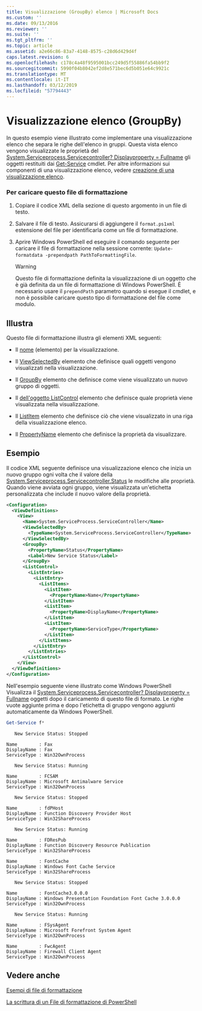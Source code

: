 ```yaml
---
title: Visualizzazione (GroupBy) elenco | Microsoft Docs
ms.custom: ''
ms.date: 09/13/2016
ms.reviewer: ''
ms.suite: ''
ms.tgt_pltfrm: ''
ms.topic: article
ms.assetid: a2e66c86-83a7-4148-8575-c28d6d429d4f
caps.latest.revision: 6
ms.openlocfilehash: c178c4a48f9595001bcc249d5f55886fa54bb9f2
ms.sourcegitcommit: 5990f04b8042ef2d8e571bec6d5b051e64c9921c
ms.translationtype: MT
ms.contentlocale: it-IT
ms.lasthandoff: 03/12/2019
ms.locfileid: "57794443"
---
```

# <a name="list-view-groupby"></a>Visualizzazione elenco (GroupBy)

In questo esempio viene illustrato come implementare una visualizzazione elenco che separa le righe dell'elenco in gruppi. Questa vista elenco vengono visualizzate le proprietà del [System.Serviceprocess.Servicecontroller? Displayproperty = Fullname](/dotnet/api/System.ServiceProcess.ServiceController) gli oggetti restituiti dai [Get-Service](/powershell/module/Microsoft.PowerShell.Management/Get-Service) cmdlet. Per altre informazioni sui componenti di una visualizzazione elenco, vedere [creazione di una visualizzazione elenco](./creating-a-list-view.md).

### <a name="to-load-this-formatting-file"></a>Per caricare questo file di formattazione

1. Copiare il codice XML della sezione di questo argomento in un file di testo.

2. Salvare il file di testo. Assicurarsi di aggiungere il `format.ps1xml` estensione del file per identificarla come un file di formattazione.

3. Aprire Windows PowerShell ed eseguire il comando seguente per caricare il file di formattazione nella sessione corrente: `Update-formatdata -prependpath PathToFormattingFile`.

   > [!WARNING]
   > Questo file di formattazione definita la visualizzazione di un oggetto che è già definita da un file di formattazione di Windows PowerShell. È necessario usare il `prependPath` parametro quando si esegue il cmdlet, e non è possibile caricare questo tipo di formattazione del file come modulo.

## <a name="demonstrates"></a>Illustra

Questo file di formattazione illustra gli elementi XML seguenti:

- Il [nome](./name-element-for-view-format.md) (elemento) per la visualizzazione.

- Il [ViewSelectedBy](./viewselectedby-element-format.md) elemento che definisce quali oggetti vengono visualizzati nella visualizzazione.

- Il [GroupBy](./viewselectedby-element-format.md) elemento che definisce come viene visualizzato un nuovo gruppo di oggetti.

- Il [dell'oggetto ListControl](./listcontrol-element-format.md) elemento che definisce quale proprietà viene visualizzata nella visualizzazione.

- Il [ListItem](./listitem-element-for-listitems-for-listcontrol-format.md) elemento che definisce ciò che viene visualizzato in una riga della visualizzazione elenco.

- Il [PropertyName](./propertyname-element-for-listitem-for-listcontrol-format.md) elemento che definisce la proprietà da visualizzare.

## <a name="example"></a>Esempio

Il codice XML seguente definisce una visualizzazione elenco che inizia un nuovo gruppo ogni volta che il valore della [System.Serviceprocess.Servicecontroller.Status](/dotnet/api/System.ServiceProcess.ServiceController.Status) le modifiche alle proprietà. Quando viene avviata ogni gruppo, viene visualizzata un'etichetta personalizzata che include il nuovo valore della proprietà.

```xml
<Configuration>
  <ViewDefinitions>
    <View>
      <Name>System.ServiceProcess.ServiceController</Name>
      <ViewSelectedBy>
        <TypeName>System.ServiceProcess.ServiceController</TypeName>
      </ViewSelectedBy>
      <GroupBy>
        <PropertyName>Status</PropertyName>
        <Label>New Service Status</Label>
      </GroupBy>
      <ListControl>
        <ListEntries>
          <ListEntry>
            <ListItems>
              <ListItem>
                <PropertyName>Name</PropertyName>
              </ListItem>
              <ListItem>
                <PropertyName>DisplayName</PropertyName>
              </ListItem>
              <ListItem>
                <PropertyName>ServiceType</PropertyName>
              </ListItem>
            </ListItems>
          </ListEntry>
        </ListEntries>
      </ListControl>
    </View>
  </ViewDefinitions>
</Configuration>
```

Nell'esempio seguente viene illustrato come Windows PowerShell Visualizza il [System.Serviceprocess.Servicecontroller? Displayproperty = Fullname](/dotnet/api/System.ServiceProcess.ServiceController) oggetti dopo il caricamento di questo file di formato. Le righe vuote aggiunte prima e dopo l'etichetta di gruppo vengono aggiunti automaticamente da Windows PowerShell.

```powershell
Get-Service f*
```

```output
   New Service Status: Stopped

Name        : Fax
DisplayName : Fax
ServiceType : Win32OwnProcess

   New Service Status: Running

Name        : FCSAM
DisplayName : Microsoft Antimalware Service
ServiceType : Win32OwnProcess

   New Service Status: Stopped

Name        : fdPHost
DisplayName : Function Discovery Provider Host
ServiceType : Win32ShareProcess

   New Service Status: Running

Name        : FDResPub
DisplayName : Function Discovery Resource Publication
ServiceType : Win32ShareProcess

Name        : FontCache
DisplayName : Windows Font Cache Service
ServiceType : Win32ShareProcess

   New Service Status: Stopped

Name        : FontCache3.0.0.0
DisplayName : Windows Presentation Foundation Font Cache 3.0.0.0
ServiceType : Win32OwnProcess

   New Service Status: Running

Name        : FSysAgent
DisplayName : Microsoft Forefront System Agent
ServiceType : Win32OwnProcess

Name        : FwcAgent
DisplayName : Firewall Client Agent
ServiceType : Win32OwnProcess
```

## <a name="see-also"></a>Vedere anche

[Esempi di file di formattazione](./examples-of-formatting-files.md)

[La scrittura di un File di formattazione di PowerShell](./writing-a-powershell-formatting-file.md)
